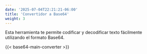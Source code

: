 ```yaml
---
date: '2025-07-04T22:21:21-06:00'
title: 'Convertidor a Base64'
weight: 3
---
```


Esta herramienta te permite codificar y decodificar texto fácilmente utilizando el formato Base64.

{{< base64-main-converter >}}

